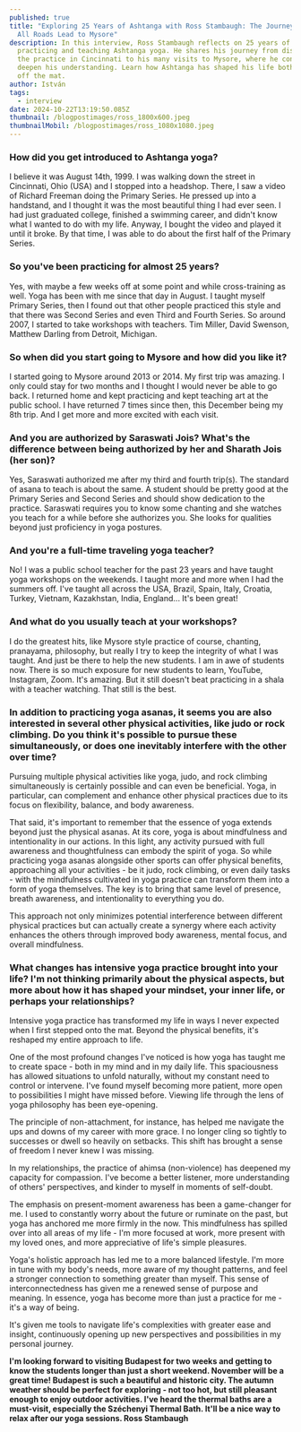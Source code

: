 ```yaml
---
published: true
title: "Exploring 25 Years of Ashtanga with Ross Stambaugh: The Journey Where
  All Roads Lead to Mysore"
description: In this interview, Ross Stambaugh reflects on 25 years of
  practicing and teaching Ashtanga yoga. He shares his journey from discovering
  the practice in Cincinnati to his many visits to Mysore, where he continues to
  deepen his understanding. Learn how Ashtanga has shaped his life both on and
  off the mat.
author: István
tags:
  - interview
date: 2024-10-22T13:19:50.085Z
thumbnail: /blogpostimages/ross_1800x600.jpeg
thumbnailMobil: /blogpostimages/ross_1080x1080.jpeg
---
```



### How did you get introduced to Ashtanga yoga?
I believe it was August 14th, 1999. I was walking down the street in Cincinnati, Ohio (USA) and I stopped into a headshop. There, I saw a video of Richard Freeman doing the Primary Series. He pressed up into a handstand, and I thought it was the most beautiful thing I had ever seen. I had just graduated college, finished a swimming career, and didn't know what I wanted to do with my life. Anyway, I bought the video and played it until it broke. By that time, I was able to do about the first half of the Primary Series.

### So you've been practicing for almost 25 years?
Yes, with maybe a few weeks off at some point and while cross-training as well. Yoga has been with me since that day in August. I taught myself Primary Series, then I found out that other people practiced this style and that there was Second Series and even Third and Fourth Series. So around 2007, I started to take workshops with teachers. Tim Miller, David Swenson, Matthew Darling from Detroit, Michigan.

### So when did you start going to Mysore and how did you like it?
I started going to Mysore around 2013 or 2014. My first trip was amazing. I only could stay for two months and I thought I would never be able to go back. I returned home and kept practicing and kept teaching art at the public school. I have returned 7 times since then, this December being my 8th trip. And I get more and more excited with each visit.


### And you are authorized by Saraswati Jois? What's the difference between being authorized by her and Sharath Jois (her son)?
Yes, Saraswati authorized me after my third and fourth trip(s). The standard of asana to teach is about the same. A student should be pretty good at the Primary Series and Second Series and should show dedication to the practice. Saraswati requires you to know some chanting and she watches you teach for a while before she authorizes you. She looks for qualities beyond just proficiency in yoga postures.


### And you're a full-time traveling yoga teacher?
No! I was a public school teacher for the past 23 years and have taught yoga workshops on the weekends. I taught more and more when I had the summers off. I've taught all across the USA, Brazil, Spain, Italy, Croatia, Turkey, Vietnam, Kazakhstan, India, England... It's been great!


### And what do you usually teach at your workshops?
I do the greatest hits, like Mysore style practice of course, chanting, pranayama, philosophy, but really I try to keep the integrity of what I was taught. And just be there to help the new students. I am in awe of students now. There is so much exposure for new students to learn, YouTube, Instagram, Zoom. It's amazing. But it still doesn't beat practicing in a shala with a teacher watching. That still is the best.

### In addition to practicing yoga asanas, it seems you are also interested in several other physical activities, like judo or rock climbing. Do you think it's possible to pursue these simultaneously, or does one inevitably interfere with the other over time?
Pursuing multiple physical activities like yoga, judo, and rock climbing simultaneously is certainly possible and can even be beneficial. Yoga, in particular, can complement and enhance other physical practices due to its focus on flexibility, balance, and body awareness. 

That said, it's important to remember that the essence of yoga extends beyond just the physical asanas. At its core, yoga is about mindfulness and intentionality in our actions. In this light, any activity pursued with full awareness and thoughtfulness can embody the spirit of yoga. So while practicing yoga asanas alongside other sports can offer physical benefits, approaching all your activities - be it judo, rock climbing, or even daily tasks - with the mindfulness cultivated in yoga practice can transform them into a form of yoga themselves. The key is to bring that same level of presence, breath awareness, and intentionality to everything you do. 

This approach not only minimizes potential interference between different physical practices but can actually create a synergy where each activity enhances the others through improved body awareness, mental focus, and overall mindfulness. 


### What changes has intensive yoga practice brought into your life? I'm not thinking primarily about the physical aspects, but more about how it has shaped your mindset, your inner life, or perhaps your relationships?
Intensive yoga practice has transformed my life in ways I never expected when I first stepped onto the mat. Beyond the physical benefits, it's reshaped my entire approach to life. 

One of the most profound changes I've noticed is how yoga has taught me to create space - both in my mind and in my daily life. This spaciousness has allowed situations to unfold naturally, without my constant need to control or intervene. I've found myself becoming more patient, more open to possibilities I might have missed before. Viewing life through the lens of yoga philosophy has been eye-opening. 

The principle of non-attachment, for instance, has helped me navigate the ups and downs of my career with more grace. I no longer cling so tightly to successes or dwell so heavily on setbacks. This shift has brought a sense of freedom I never knew I was missing. 

In my relationships, the practice of ahimsa (non-violence) has deepened my capacity for compassion. I've become a better listener, more understanding of others' perspectives, and kinder to myself in moments of self-doubt. 

The emphasis on present-moment awareness has been a game-changer for me. I used to constantly worry about the future or ruminate on the past, but yoga has anchored me more firmly in the now. This mindfulness has spilled over into all areas of my life - I'm more focused at work, more present with my loved ones, and more appreciative of life's simple pleasures. 

Yoga's holistic approach has led me to a more balanced lifestyle. I'm more in tune with my body's needs, more aware of my thought patterns, and feel a stronger connection to something greater than myself. This sense of interconnectedness has given me a renewed sense of purpose and meaning. In essence, yoga has become more than just a practice for me - it's a way of being. 

It's given me tools to navigate life's complexities with greater ease and insight, continuously opening up new perspectives and possibilities in my personal journey. 

**I'm looking forward to visiting Budapest for two weeks and getting to know the students longer than just a short weekend. November will be a great time! Budapest is such a beautiful and historic city. The autumn weather should be perfect for exploring - not too hot, but still pleasant enough to enjoy outdoor activities. I've heard the thermal baths are a must-visit, especially the Széchenyi Thermal Bath. It'll be a nice way to relax after our yoga sessions. Ross Stambaugh**